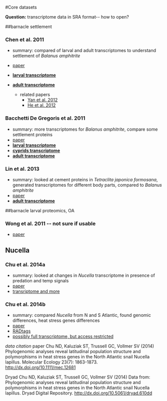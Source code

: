 #Core datasets

**Question:** transcriptome data in SRA format-- how to open?

##barnacle settlement
### Chen et al. 2011
  - summary: compared of larval and adult transcriptomes to understand settlement of *Balanus amphitrite*
  - [paper](http://www.plosone.org/article/info%3Adoi%2F10.1371%2Fjournal.pone.0022913#pone-0022913-t001)
  - [**larval transcriptome**](http://www.ncbi.nlm.nih.gov/sra/SRX038731[accn])
  - [**adult transcriptome**](http://www.ncbi.nlm.nih.gov/sra/SRX038732[accn])

    - related papers
      - [Yan et al. 2012](http://www.plosone.org/article/info%3Adoi%2F10.1371%2Fjournal.pone.0046513)
      - [He et al. 2012](http://www.plosone.org/article/info%3Adoi%2F10.1371%2Fjournal.pone.0047195)

### Bacchetti De Gregoris et al. 2011
  - summary: more transcriptomes for *Balanus amphitrite*, compare some settlement proteins
  - [paper](http://www.tandfonline.com.offcampus.lib.washington.edu/doi/full/10.1080/08927014.2011.577211#tabModule)
  - [**larval transcriptome**](http://www.ncbi.nlm.nih.gov/sra/SRX037164[accn])
  - [**cyprids transcriptome**](http://www.ncbi.nlm.nih.gov/sra/SRX037165[accn])
  - [**adult transcriptome**](http://www.ncbi.nlm.nih.gov/sra/SRX037166[accn])

### Lin et al. 2013
  - summary: looked at cement proteins in *Tetraclita japonica formosana*, generated transcriptomes for different body parts, compared to *Balanus amphitrite*
  - [paper](http://www.tandfonline.com/doi/abs/10.1080/08927014.2013.853051#.VK90RivF98E)
  - [**adult transcriptome**](http://www.ncbi.nlm.nih.gov/sra/?term=SRX120026)

##barnacle larval proteomics, OA
### Wong et al. 2011 -- not sure if usable
  - [paper](http://www.sciencedirect.com/science/article/pii/S1744117X11000372)

## Nucella
### Chu et al. 2014a
  - summary: looked at changes in *Nucella* transcriptome in presence of predation and temp signals
  - [paper](http://onlinelibrary.wiley.com.offcampus.lib.washington.edu/doi/10.1111/mec.12994/full)
  - [transriptome and more](http://datadryad.org/resource/doi:10.5061/dryad.610dd)

### Chu et al. 2014b
  - summary: compared *Nucella* from N and S Atlantic, found genomic differences, heat stress genes differences
  - [paper](http://onlinelibrary.wiley.com/doi/10.1111/mec.12681/abstract?deniedAccessCustomisedMessage=&userIsAuthenticated=false)
  - [RADtags](http://dx.doi.org/10.1111/mec.12681)
  - [possibly full transcriptome, but access restricted](http://www.ncbi.nlm.nih.gov/sra/?term=SRX357400)

*data citation*
paper
Chu ND, Kaluziak ST, Trussell GC, Vollmer SV (2014) Phylogenomic analyses reveal latitudinal population structure and polymorphisms in heat stress genes in the North Atlantic snail Nucella lapillus. Molecular Ecology 23(7): 1863-1873. http://dx.doi.org/10.1111/mec.12681

Dryad
Chu ND, Kaluziak ST, Trussell GC, Vollmer SV (2014) Data from: Phylogenomic analyses reveal latitudinal population structure and polymorphisms in heat stress genes in the North Atlantic snail Nucella lapillus. Dryad Digital Repository. http://dx.doi.org/10.5061/dryad.610dd
